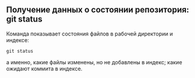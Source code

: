 ## Получение данных о состоянии репозитория: git status

Команда показывает состояния файлов в рабочей директории и индексе:

```bash=
git status
```
а именно, какие файлы изменены, но не добавлены в индекс; какие ожидают коммита в индексе.